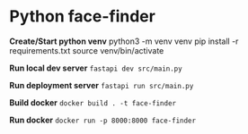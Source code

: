 # Python face-finder

**Create/Start python venv**
python3 -m venv venv
pip install -r requirements.txt
source venv/bin/activate

**Run local dev server**
`fastapi dev src/main.py`

**Run deployment server**
`fastapi run src/main.py`

**Build docker**
`docker build . -t face-finder`

**Run docker**
`docker run -p 8000:8000 face-finder`
